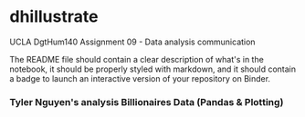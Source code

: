 # dhillustrate
UCLA DgtHum140 Assignment 09 - Data analysis communication

The README file should contain a clear description of what's in the notebook, it should be properly styled with markdown, and it should contain a badge to launch an interactive version of your repository on Binder.

### Tyler Nguyen's analysis Billionaires Data (Pandas & Plotting)

